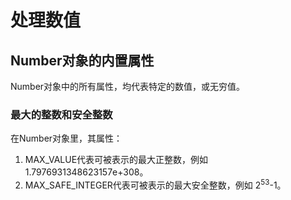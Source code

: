# 处理数值

## Number对象的内置属性

Number对象中的所有属性，均代表特定的数值，或无穷值。

### 最大的整数和安全整数

在Number对象里，其属性：
1. MAX_VALUE代表可被表示的最大正整数，例如 1.7976931348623157e+308。
2. MAX_SAFE_INTEGER代表可被表示的最大安全整数，例如 2<sup>53</sup>-1。